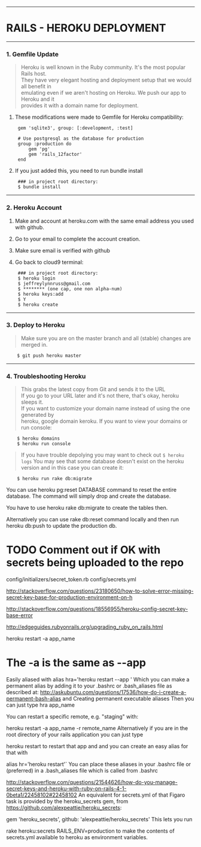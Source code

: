 --------------------------------------------------------------------------------

# RAILS - HEROKU DEPLOYMENT
  
-------------------------------------------------------------------------------
### 1. Gemfile Update

> Heroku is well known in the Ruby community. It's the most popular Rails host.  
They have very elegant hosting and deployment setup that we would all benefit in  
emulating even if we aren't hosting on Heroku. We push our app to Heroku and it  
provides it with a domain name for deployment.

1. These modifications were made to Gemfile for Heroku compatibility:

		gem 'sqlite3', group: [:development, :test]
		
		# Use postgresql as the database for production
		group :production do
			gem 'pg'
			gem 'rails_12factor'
		end

2. If you just added this, you need to run bundle install
		
		### in project root directory:  
		$ bundle install 

------------------------------------------------------------------------------
### 2. Heroku Account

1. Make and account at heroku.com with the same email address you used with github. 
2. Go to your email to complete the account creation. 
3. Make sure email is verified with github
4. Go back to cloud9 terminal:  

		### in project root directory:  
		$ heroku login
		$ jeffreylynnruss@gmail.com
		$ ******** (one cap, one non alpha-num)
		$ heroku keys:add
		$ Y
		$ heroku create
		
--------------------------------------------------------------------------------
### 3. Deploy to Heroku

> Make sure you are on the master branch and all (stable) changes are merged in. 

		$ git push heroku master
		
--------------------------------------------------------------------------------
### 4. Troubleshooting Heroku

> This grabs the latest copy from Git and sends it to the URL  
If you go to your URL later and it's not there, that's okay, heroku sleeps it.  
If you want to customize your domain name instead of using the one generated by  
heroku, google domain keroku. If you want to view your domains or run console:

		$ heroku domains
		$ heroku run console
		
> If you have trouble depolying you may want to check out `$ heroku logs` You 
may  see that some database doesn't exist on the heroku version and in this case 
you can create it:

		$ heroku run rake db:migrate



You can use heroku pg:reset DATABASE command to reset the entire database. The command will simply drop and create the database.

You have to use heroku rake db:migrate to create the tables then.

Alternatively you can use rake db:reset command locally and then run heroku db:push to update the production db.


# TODO Comment out if OK with secrets being uploaded to the repo
config/initializers/secret_token.rb
config/secrets.yml

http://stackoverflow.com/questions/23180650/how-to-solve-error-missing-secret-key-base-for-production-environment-on-h

http://stackoverflow.com/questions/18556955/heroku-config-secret-key-base-error

http://edgeguides.rubyonrails.org/upgrading_ruby_on_rails.html


heroku restart -a app_name

# The -a is the same as --app
Easily aliased with alias hra='heroku restart --app '
Which you can make a permanent alias by adding it to your .bashrc or .bash_aliases file as described at: http://askubuntu.com/questions/17536/how-do-i-create-a-permanent-bash-alias and
Creating permanent executable aliases
Then you can just type hra app_name

You can restart a specific remote, e.g. "staging" with:

heroku restart -a app_name -r remote_name
Alternatively if you are in the root directory of your rails application you can just type

heroku restart
to restart that app and and you can create an easy alias for that with

alias hr='heroku restart'`
You can place these aliases in your .bashrc file or (preferred) in a .bash_aliases file which is called from .bashrc

http://stackoverflow.com/questions/21544626/how-do-you-manage-secret-keys-and-heroku-with-ruby-on-rails-4-1-0beta1/22458102#22458102
An equivalent for secrets.yml of that Figaro task is provided by the heroku_secrets gem, from https://github.com/alexpeattie/heroku_secrets:

gem 'heroku_secrets', github: 'alexpeattie/heroku_secrets'
This lets you run

rake heroku:secrets RAILS_ENV=production
to make the contents of secrets.yml available to heroku as environment variables.